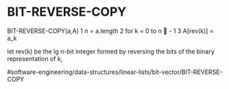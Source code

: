 # BIT-REVERSE-COPY
BIT-REVERSE-COPY(a,A)
1 n = a.length 
2 for k = 0 to n  - 1 
3   A[rev(k)] = a_k

let rev(k) be the lg n-bit integer formed by reversing the bits of the binary representation of k,

#software-engineering/data-structures/linear-lists/bit-vector/BIT-REVERSE-COPY
